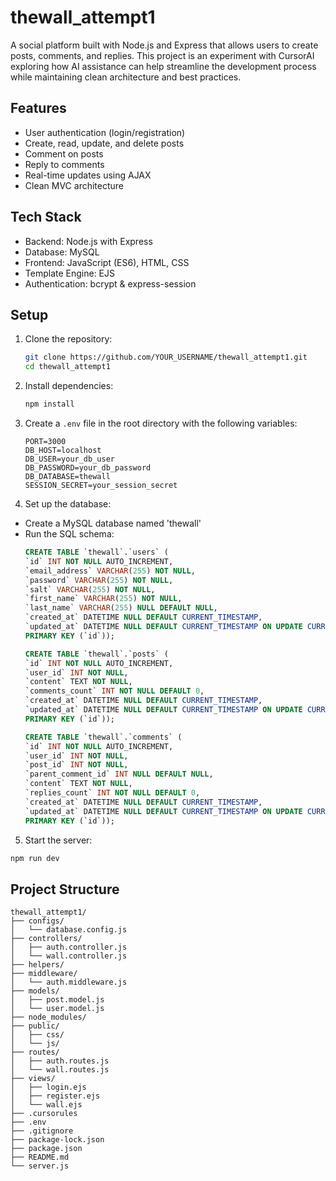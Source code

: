 # thewall_attempt1

A social platform built with Node.js and Express that allows users to create posts, comments, and replies. This project is an experiment with CursorAI  exploring how AI assistance can help streamline the development process while maintaining clean architecture and best practices.

## Features

- User authentication (login/registration)
- Create, read, update, and delete posts
- Comment on posts
- Reply to comments
- Real-time updates using AJAX
- Clean MVC architecture

## Tech Stack

- Backend: Node.js with Express
- Database: MySQL
- Frontend: JavaScript (ES6), HTML, CSS
- Template Engine: EJS
- Authentication: bcrypt & express-session

## Setup

1. Clone the repository:
    ```bash
    git clone https://github.com/YOUR_USERNAME/thewall_attempt1.git
    cd thewall_attempt1
    ```

2. Install dependencies:
    ```bash
    npm install
    ```

3. Create a `.env` file in the root directory with the following variables:
    ```plaintext
    PORT=3000
    DB_HOST=localhost
    DB_USER=your_db_user
    DB_PASSWORD=your_db_password
    DB_DATABASE=thewall
    SESSION_SECRET=your_session_secret
    ```

4. Set up the database:
- Create a MySQL database named 'thewall'
- Run the SQL schema:
    ```sql
    CREATE TABLE `thewall`.`users` (
    `id` INT NOT NULL AUTO_INCREMENT,
    `email_address` VARCHAR(255) NOT NULL,
    `password` VARCHAR(255) NOT NULL,
    `salt` VARCHAR(255) NOT NULL,
    `first_name` VARCHAR(255) NOT NULL,
    `last_name` VARCHAR(255) NULL DEFAULT NULL,
    `created_at` DATETIME NULL DEFAULT CURRENT_TIMESTAMP,
    `updated_at` DATETIME NULL DEFAULT CURRENT_TIMESTAMP ON UPDATE CURRENT_TIMESTAMP,
    PRIMARY KEY (`id`));

    CREATE TABLE `thewall`.`posts` (
    `id` INT NOT NULL AUTO_INCREMENT,
    `user_id` INT NOT NULL,
    `content` TEXT NOT NULL,
    `comments_count` INT NOT NULL DEFAULT 0,
    `created_at` DATETIME NULL DEFAULT CURRENT_TIMESTAMP,
    `updated_at` DATETIME NULL DEFAULT CURRENT_TIMESTAMP ON UPDATE CURRENT_TIMESTAMP,
    PRIMARY KEY (`id`));

    CREATE TABLE `thewall`.`comments` (
    `id` INT NOT NULL AUTO_INCREMENT,
    `user_id` INT NOT NULL,
    `post_id` INT NOT NULL,
    `parent_comment_id` INT NULL DEFAULT NULL,
    `content` TEXT NOT NULL,
    `replies_count` INT NOT NULL DEFAULT 0,
    `created_at` DATETIME NULL DEFAULT CURRENT_TIMESTAMP,
    `updated_at` DATETIME NULL DEFAULT CURRENT_TIMESTAMP ON UPDATE CURRENT_TIMESTAMP,
    PRIMARY KEY (`id`));
    ```


5. Start the server:
```bash
npm run dev
```

## Project Structure
```plaintext
thewall_attempt1/
├── configs/
│   └── database.config.js
├── controllers/
│   ├── auth.controller.js
│   └── wall.controller.js
├── helpers/
├── middleware/
│   └── auth.middleware.js
├── models/
│   ├── post.model.js
│   └── user.model.js
├── node_modules/
├── public/
│   ├── css/
│   └── js/
├── routes/
│   ├── auth.routes.js
│   └── wall.routes.js
├── views/
│   ├── login.ejs
│   ├── register.ejs
│   └── wall.ejs
├── .cursorules
├── .env
├── .gitignore
├── package-lock.json
├── package.json
├── README.md
└── server.js
```